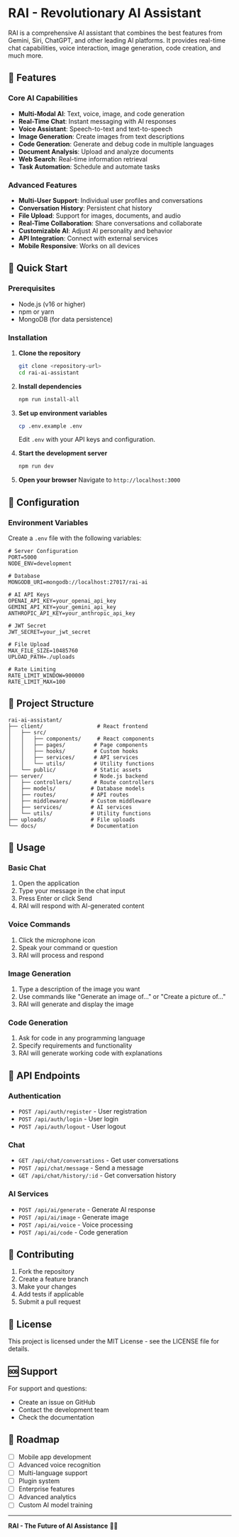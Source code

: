 # RAI - Revolutionary AI Assistant

RAI is a comprehensive AI assistant that combines the best features from Gemini, Siri, ChatGPT, and other leading AI platforms. It provides real-time chat capabilities, voice interaction, image generation, code creation, and much more.

## 🌟 Features

### Core AI Capabilities
- **Multi-Modal AI**: Text, voice, image, and code generation
- **Real-Time Chat**: Instant messaging with AI responses
- **Voice Assistant**: Speech-to-text and text-to-speech
- **Image Generation**: Create images from text descriptions
- **Code Generation**: Generate and debug code in multiple languages
- **Document Analysis**: Upload and analyze documents
- **Web Search**: Real-time information retrieval
- **Task Automation**: Schedule and automate tasks

### Advanced Features
- **Multi-User Support**: Individual user profiles and conversations
- **Conversation History**: Persistent chat history
- **File Upload**: Support for images, documents, and audio
- **Real-Time Collaboration**: Share conversations and collaborate
- **Customizable AI**: Adjust AI personality and behavior
- **API Integration**: Connect with external services
- **Mobile Responsive**: Works on all devices

## 🚀 Quick Start

### Prerequisites
- Node.js (v16 or higher)
- npm or yarn
- MongoDB (for data persistence)

### Installation

1. **Clone the repository**
   ```bash
   git clone <repository-url>
   cd rai-ai-assistant
   ```

2. **Install dependencies**
   ```bash
   npm run install-all
   ```

3. **Set up environment variables**
   ```bash
   cp .env.example .env
   ```
   Edit `.env` with your API keys and configuration.

4. **Start the development server**
   ```bash
   npm run dev
   ```

5. **Open your browser**
   Navigate to `http://localhost:3000`

## 🔧 Configuration

### Environment Variables
Create a `.env` file with the following variables:

```env
# Server Configuration
PORT=5000
NODE_ENV=development

# Database
MONGODB_URI=mongodb://localhost:27017/rai-ai

# AI API Keys
OPENAI_API_KEY=your_openai_api_key
GEMINI_API_KEY=your_gemini_api_key
ANTHROPIC_API_KEY=your_anthropic_api_key

# JWT Secret
JWT_SECRET=your_jwt_secret

# File Upload
MAX_FILE_SIZE=10485760
UPLOAD_PATH=./uploads

# Rate Limiting
RATE_LIMIT_WINDOW=900000
RATE_LIMIT_MAX=100
```

## 📁 Project Structure

```
rai-ai-assistant/
├── client/                 # React frontend
│   ├── src/
│   │   ├── components/     # React components
│   │   ├── pages/         # Page components
│   │   ├── hooks/         # Custom hooks
│   │   ├── services/      # API services
│   │   └── utils/         # Utility functions
│   └── public/            # Static assets
├── server/                # Node.js backend
│   ├── controllers/       # Route controllers
│   ├── models/           # Database models
│   ├── routes/           # API routes
│   ├── middleware/       # Custom middleware
│   ├── services/         # AI services
│   └── utils/            # Utility functions
├── uploads/              # File uploads
└── docs/                 # Documentation
```

## 🎯 Usage

### Basic Chat
1. Open the application
2. Type your message in the chat input
3. Press Enter or click Send
4. RAI will respond with AI-generated content

### Voice Commands
1. Click the microphone icon
2. Speak your command or question
3. RAI will process and respond

### Image Generation
1. Type a description of the image you want
2. Use commands like "Generate an image of..." or "Create a picture of..."
3. RAI will generate and display the image

### Code Generation
1. Ask for code in any programming language
2. Specify requirements and functionality
3. RAI will generate working code with explanations

## 🔌 API Endpoints

### Authentication
- `POST /api/auth/register` - User registration
- `POST /api/auth/login` - User login
- `POST /api/auth/logout` - User logout

### Chat
- `GET /api/chat/conversations` - Get user conversations
- `POST /api/chat/message` - Send a message
- `GET /api/chat/history/:id` - Get conversation history

### AI Services
- `POST /api/ai/generate` - Generate AI response
- `POST /api/ai/image` - Generate image
- `POST /api/ai/voice` - Voice processing
- `POST /api/ai/code` - Code generation

## 🤝 Contributing

1. Fork the repository
2. Create a feature branch
3. Make your changes
4. Add tests if applicable
5. Submit a pull request

## 📄 License

This project is licensed under the MIT License - see the LICENSE file for details.

## 🆘 Support

For support and questions:
- Create an issue on GitHub
- Contact the development team
- Check the documentation

## 🔮 Roadmap

- [ ] Mobile app development
- [ ] Advanced voice recognition
- [ ] Multi-language support
- [ ] Plugin system
- [ ] Enterprise features
- [ ] Advanced analytics
- [ ] Custom AI model training

---

**RAI - The Future of AI Assistance** 🤖✨ 